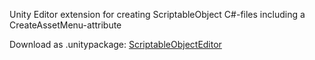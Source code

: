 Unity Editor extension for creating ScriptableObject C#-files including a CreateAssetMenu-attribute

Download as .unitypackage: [ScriptableObjectEditor](https://drive.google.com/open?id=1s4-W0EXJ3XXGi6GzEHuNoTmyBOmvdrjI)
